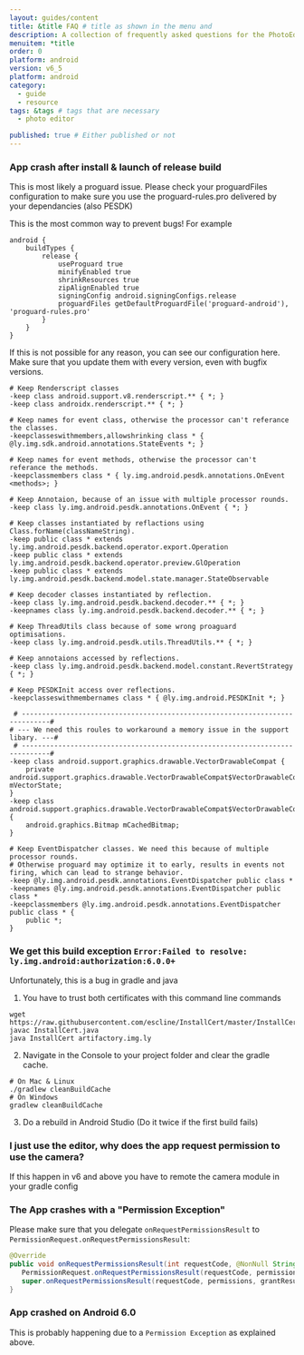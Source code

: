 ```yaml
---
layout: guides/content
title: &title FAQ # title as shown in the menu and 
description: A collection of frequently asked questions for the PhotoEditor SDK for Android including build exceptions, camera permission and known issues.
menuitem: *title
order: 0
platform: android
version: v6_5
platform: android
category: 
  - guide
  - resource
tags: &tags # tags that are necessary
  - photo editor 

published: true # Either published or not 
---
```


### App crash after install & launch of release build

This is most likely a proguard issue.
Please check your proguardFiles configuration to make sure you use the proguard-rules.pro delivered by your dependancies (also PESDK)

This is the most common way to prevent bugs!
For example
```
android {
    buildTypes {
        release {
            useProguard true
            minifyEnabled true
            shrinkResources true
            zipAlignEnabled true
            signingConfig android.signingConfigs.release
            proguardFiles getDefaultProguardFile('proguard-android'), 'proguard-rules.pro'
        }
    }
}
```
 
If this is not possible for any reason, you can see our configuration here. Make sure that you update them with every version, even with bugfix versions. 
```
# Keep Renderscript classes
-keep class android.support.v8.renderscript.** { *; }
-keep class androidx.renderscript.** { *; }

# Keep names for event class, otherwise the processor can't referance the classes.
-keepclasseswithmembers,allowshrinking class * { @ly.img.sdk.android.annotations.StateEvents *; }

# Keep names for event methods, otherwise the processor can't referance the methods.
-keepclassmembers class * { ly.img.android.pesdk.annotations.OnEvent <methods>; }

# Keep Annotaion, because of an issue with multiple processor rounds.
-keep class ly.img.android.pesdk.annotations.OnEvent { *; }

# Keep classes instantiated by reflactions using Class.forName(classNameString).
-keep public class * extends ly.img.android.pesdk.backend.operator.export.Operation
-keep public class * extends ly.img.android.pesdk.backend.operator.preview.GlOperation
-keep public class * extends ly.img.android.pesdk.backend.model.state.manager.StateObservable

# Keep decoder classes instantiated by reflection.
-keep class ly.img.android.pesdk.backend.decoder.** { *; }
-keepnames class ly.img.android.pesdk.backend.decoder.** { *; }

# Keep ThreadUtils class because of some wrong proaguard optimisations.
-keep class ly.img.android.pesdk.utils.ThreadUtils.** { *; }

# Keep annotaions accessed by reflections.
-keep class ly.img.android.pesdk.backend.model.constant.RevertStrategy { *; }

# Keep PESDKInit access over reflections.
-keepclasseswithmembernames class * { @ly.img.android.PESDKInit *; }

 # -----------------------------------------------------------------------------#
# --- We need this roules to workaround a memory issue in the support libary. ---#
 # -----------------------------------------------------------------------------#
-keep class android.support.graphics.drawable.VectorDrawableCompat {
    private android.support.graphics.drawable.VectorDrawableCompat$VectorDrawableCompatState mVectorState;
}
-keep class android.support.graphics.drawable.VectorDrawableCompat$VectorDrawableCompatState {
    android.graphics.Bitmap mCachedBitmap;
}

# Keep EventDispatcher classes. We need this because of multiple processor rounds.
# Otherwise proguard may optimize it to early, results in events not firing, which can lead to strange behavior.
-keep @ly.img.android.pesdk.annotations.EventDispatcher public class *
-keepnames @ly.img.android.pesdk.annotations.EventDispatcher public class *
-keepclassmembers @ly.img.android.pesdk.annotations.EventDispatcher public class * {
    public *;
}
```

### We get this build exception `Error:Failed to resolve: ly.img.android:authorization:6.0.0+`

Unfortunately, this is a bug in gradle and java

1. You have to trust both certificates with this command line commands
```
wget https://raw.githubusercontent.com/escline/InstallCert/master/InstallCert.java
javac InstallCert.java
java InstallCert artifactory.img.ly
```

2. Navigate in the Console to your project folder and clear the gradle cache.
```
# On Mac & Linux
./gradlew cleanBuildCache
# On Windows
gradlew cleanBuildCache
```

3. Do a rebuild in Android Studio (Do it twice if the first build fails)

### I just use the editor, why does the app request permission to use the camera?

If this happen in v6 and above you have to remote the camera module in your gradle config

### The App crashes with a "Permission Exception"

Please make sure that you delegate `onRequestPermissionsResult` to
`PermissionRequest.onRequestPermissionsResult`:

```java
@Override
public void onRequestPermissionsResult(int requestCode, @NonNull String[] permissions, @NonNull int[] grantResults) {
   PermissionRequest.onRequestPermissionsResult(requestCode, permissions, grantResults);
   super.onRequestPermissionsResult(requestCode, permissions, grantResults);
}
```

### App crashed on Android 6.0

This is probably happening due to a `Permission Exception` as explained above.
